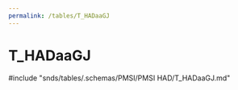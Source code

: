 ```yaml
---
permalink: /tables/T_HADaaGJ
---
```

# T\_HADaaGJ
<!-- SPDX-License-Identifier: MPL-2.0 -->

<!-- ATTENTION : Ne pas supprimer ou modifier la ligne ci-dessous -->
#include "snds/tables/.schemas/PMSI/PMSI HAD/T_HADaaGJ.md"
<!-- ATTENTION : Ne pas supprimer ou modifier la ligne ci-dessus -->
